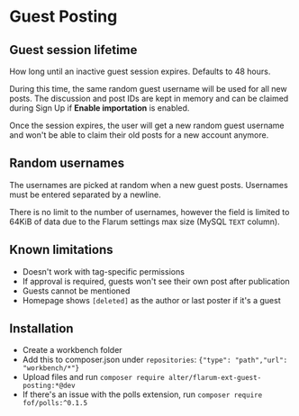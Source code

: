 # Guest Posting

## Guest session lifetime

How long until an inactive guest session expires.
Defaults to 48 hours.

During this time, the same random guest username will be used for all new posts.
The discussion and post IDs are kept in memory and can be claimed during Sign Up if **Enable importation** is enabled.

Once the session expires, the user will get a new random guest username and won't be able to claim their old posts for a new account anymore.

## Random usernames

The usernames are picked at random when a new guest posts.
Usernames must be entered separated by a newline.

There is no limit to the number of usernames, however the field is limited to 64KiB of data due to the Flarum settings max size (MySQL `TEXT` column).

## Known limitations

- Doesn't work with tag-specific permissions
- If approval is required, guests won't see their own post after publication
- Guests cannot be mentioned
- Homepage shows `[deleted]` as the author or last poster if it's a guest

## Installation
- Create a workbench folder
- Add this to composer.json under `repositories`: `{"type": "path","url": "workbench/*"}`
- Upload files and run `composer require alter/flarum-ext-guest-posting:*@dev`
- If there's an issue with the polls extension, run `composer require fof/polls:^0.1.5`
